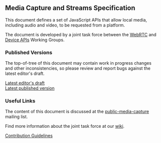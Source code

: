 ## Media Capture and Streams Specification

This document defines a set of JavaScript APIs that allow local
media, including audio and video, to be requested from a platform.

The document  is developed by a joint task force between the
[WebRTC](http://www.w3.org/2011/04/webrtc/) and
[Device APIs](http://www.w3.org/2009/dap/) Working Groups.

### Published Versions

The top-of-tree of this document may contain work in progress changes and other
inconsistencies, so please review and report bugs against the latest editor's
draft.

[Latest editor's draft](https://w3c.github.io/mediacapture-main/)  
[Latest published version](http://www.w3.org/TR/mediacapture-streams/)

### Useful Links

The content of this document is discussed at the
[public-media-capture](http://lists.w3.org/Archives/Public/public-media-capture/)
mailing list.

Find more information about the joint task force at our
[wiki](http://www.w3.org/wiki/Media_Capture#Mailing_lists).

[Contribution Guidelines](CONTRIBUTING.md)
